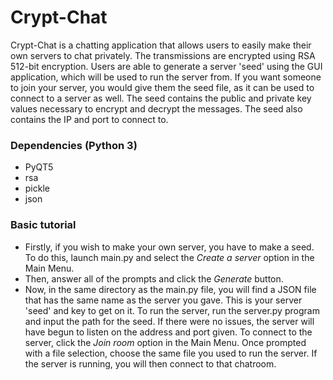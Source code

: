 # Crypt-Chat
Crypt-Chat is a chatting application that allows users to easily make their own servers to chat privately. The transmissions are encrypted using RSA 512-bit encryption. 
Users are able to generate a server 'seed' using the GUI application, which will be used to run the server from. If you want someone to join your server, you would give them the seed file, as it can be used to connect to a server as well. The seed contains the public and private key values necessary to encrypt and decrypt the messages. The seed also contains the IP and port to connect to.

### Dependencies (Python 3)
* PyQT5
* rsa
* pickle
* json

### Basic tutorial
* Firstly, if you wish to make your own server, you have to make a seed. To do this, launch main.py and select the *Create a server* option in the Main Menu.
* Then, answer all of the prompts and click the *Generate* button.
* Now, in the same directory as the main.py file, you will find a JSON file that has the same name as the server you gave. This is your server 'seed' and key to get on it.
To run the server, run the server.py program and input the path for the seed. If there were no issues, the server will have begun to listen on the address and port given.
To connect to the server, click the *Join room* option in the Main Menu.
Once prompted with a file selection, choose the same file you used to run the server. If the server is running, you will then connect to that chatroom.
